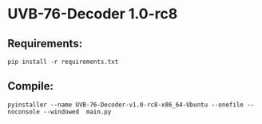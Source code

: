 # UVB-76-Decoder 1.0-rc8

## Requirements:

    pip install -r requirements.txt

## Compile:

    pyinstaller --name UVB-76-Decoder-v1.0-rc8-x86_64-Ubuntu --onefile --noconsole --windowed  main.py
